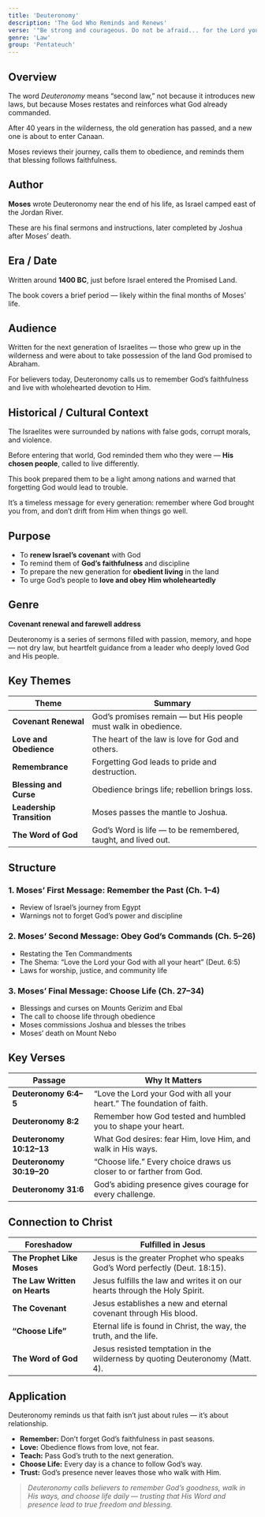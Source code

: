 ```yaml
---
title: 'Deuteronomy'
description: 'The God Who Reminds and Renews'
verse: '"Be strong and courageous. Do not be afraid... for the Lord your God goes with you; He will never leave you nor forsake you." — Deuteronomy 31:6'
genre: 'Law'
group: 'Pentateuch'
---
```


## Overview

The word *Deuteronomy* means “second law,” not because it introduces new laws, but because Moses restates and reinforces what God already commanded.

After 40 years in the wilderness, the old generation has passed, and a new one is about to enter Canaan.

Moses reviews their journey, calls them to obedience, and reminds them that blessing follows faithfulness.


## Author

**Moses** wrote Deuteronomy near the end of his life, as Israel camped east of the Jordan River.

These are his final sermons and instructions, later completed by Joshua after Moses’ death.

## Era / Date

Written around **1400 BC**, just before Israel entered the Promised Land.

The book covers a brief period — likely within the final months of Moses’ life.

## Audience

Written for the next generation of Israelites — those who grew up in the wilderness and were about to take possession of the land God promised to Abraham.

For believers today, Deuteronomy calls us to remember God’s faithfulness and live with wholehearted devotion to Him.

## Historical / Cultural Context

The Israelites were surrounded by nations with false gods, corrupt morals, and violence.

Before entering that world, God reminded them who they were — **His chosen people**, called to live differently.

This book prepared them to be a light among nations and warned that forgetting God would lead to trouble.

It’s a timeless message for every generation: remember where God brought you from, and don’t drift from Him when things go well.

## Purpose
- To **renew Israel’s covenant** with God
- To remind them of **God’s faithfulness** and discipline
- To prepare the new generation for **obedient living** in the land
- To urge God’s people to **love and obey Him wholeheartedly**

## Genre

**Covenant renewal and farewell address**

Deuteronomy is a series of sermons filled with passion, memory, and hope — not dry law, but heartfelt guidance from a leader who deeply loved God and His people.

## Key Themes


| Theme | Summary |
|-------|----------|
| **Covenant Renewal** | God’s promises remain — but His people must walk in obedience. |
| **Love and Obedience** | The heart of the law is love for God and others. |
| **Remembrance** | Forgetting God leads to pride and destruction. |
| **Blessing and Curse** | Obedience brings life; rebellion brings loss. |
| **Leadership Transition** | Moses passes the mantle to Joshua. |
| **The Word of God** | God’s Word is life — to be remembered, taught, and lived out. |

## Structure


### 1. Moses’ First Message: Remember the Past (Ch. 1–4)
- Review of Israel’s journey from Egypt
- Warnings not to forget God’s power and discipline


### 2. Moses’ Second Message: Obey God’s Commands (Ch. 5–26)
- Restating the Ten Commandments
- The Shema: “Love the Lord your God with all your heart” (Deut. 6:5)
- Laws for worship, justice, and community life


### 3. Moses’ Final Message: Choose Life (Ch. 27–34)
- Blessings and curses on Mounts Gerizim and Ebal
- The call to choose life through obedience
- Moses commissions Joshua and blesses the tribes
- Moses’ death on Mount Nebo


## Key Verses


| Passage | Why It Matters |
|----------|----------------|
| **Deuteronomy 6:4–5** | “Love the Lord your God with all your heart.” The foundation of faith. |
| **Deuteronomy 8:2** | Remember how God tested and humbled you to shape your heart. |
| **Deuteronomy 10:12–13** | What God desires: fear Him, love Him, and walk in His ways. |
| **Deuteronomy 30:19–20** | “Choose life.” Every choice draws us closer to or farther from God. |
| **Deuteronomy 31:6** | God’s abiding presence gives courage for every challenge. |

## Connection to Christ


| Foreshadow | Fulfilled in Jesus |
|-------------|-------------------|
| **The Prophet Like Moses** | Jesus is the greater Prophet who speaks God’s Word perfectly (Deut. 18:15). |
| **The Law Written on Hearts** | Jesus fulfills the law and writes it on our hearts through the Holy Spirit. |
| **The Covenant** | Jesus establishes a new and eternal covenant through His blood. |
| **“Choose Life”** | Eternal life is found in Christ, the way, the truth, and the life. |
| **The Word of God** | Jesus resisted temptation in the wilderness by quoting Deuteronomy (Matt. 4). |

## Application

Deuteronomy reminds us that faith isn’t just about rules — it’s about relationship.
- **Remember:** Don’t forget God’s faithfulness in past seasons.
- **Love:** Obedience flows from love, not fear.
- **Teach:** Pass God’s truth to the next generation.
- **Choose Life:** Every day is a chance to follow God’s way.
- **Trust:** God’s presence never leaves those who walk with Him.


> *Deuteronomy calls believers to remember God’s goodness, walk in His ways, and choose life daily — trusting that His Word and presence lead to true freedom and blessing.*
